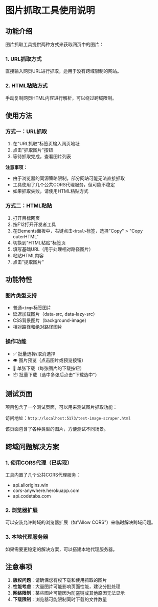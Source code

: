 # 图片抓取工具使用说明

## 功能介绍

图片抓取工具提供两种方式来获取网页中的图片：

### 1. URL抓取方式
直接输入网页URL进行抓取，适用于没有跨域限制的网站。

### 2. HTML粘贴方式
手动复制网页HTML内容进行解析，可以绕过跨域限制。

## 使用方法

### 方式一：URL抓取
1. 在"URL抓取"标签页输入网页地址
2. 点击"抓取图片"按钮
3. 等待抓取完成，查看图片列表

**注意事项：**
- 由于浏览器的同源策略限制，部分网站可能无法直接抓取
- 工具使用了几个公共CORS代理服务，但可能不稳定
- 如果抓取失败，请使用HTML粘贴方式

### 方式二：HTML粘贴
1. 打开目标网页
2. 按F12打开开发者工具
3. 在Elements面板中，右键点击`<html>`标签，选择"Copy" > "Copy outerHTML"
4. 切换到"HTML粘贴"标签页
5. 填写基础URL（用于处理相对路径图片）
6. 粘贴HTML内容
7. 点击"提取图片"

## 功能特性

### 图片类型支持
- 普通`<img>`标签图片
- 延迟加载图片（data-src, data-lazy-src）
- CSS背景图片（background-image）
- 相对路径和绝对路径图片

### 操作功能
- ✅ 批量选择/取消选择
- 👁️ 图片预览（点击图片或预览按钮）
- 💾 单张下载（每张图片的下载按钮）
- 📦 批量下载（选中多张后点击"下载选中"）

## 测试页面

项目包含了一个测试页面，可以用来测试图片抓取功能：

访问地址：`http://localhost:5173/test-image-scraper.html`

该页面包含了各种类型的图片，方便测试不同场景。

## 跨域问题解决方案

### 1. 使用CORS代理（已实现）
工具内置了几个公共CORS代理服务：
- api.allorigins.win
- cors-anywhere.herokuapp.com
- api.codetabs.com

### 2. 浏览器扩展
可以安装允许跨域的浏览器扩展（如"Allow CORS"）来临时解决跨域问题。

### 3. 本地代理服务器
如果需要更稳定的解决方案，可以搭建本地代理服务器。

## 注意事项

1. **版权问题**：请确保您有权下载和使用抓取的图片
2. **性能考虑**：大量图片可能影响页面性能，建议分批处理
3. **网络限制**：某些图片可能因为防盗链或其他原因无法显示
4. **下载限制**：浏览器可能限制同时下载的文件数量
